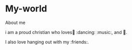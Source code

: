 # My-world

About me

i am a proud christian who loves:basketball: :dancing: :music:, and :art:. 

I also love hanging out with my :friends:.
